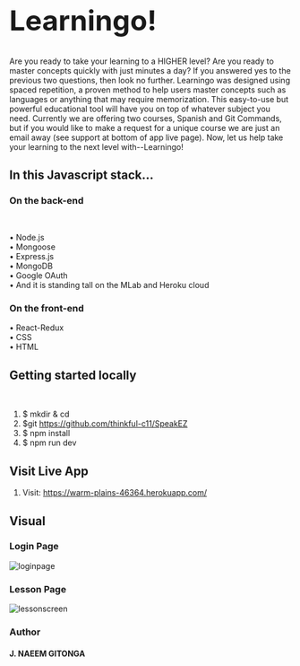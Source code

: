 <h1 style="font-size: 50px">Learningo!</h1>


Are you ready to take your learning to a HIGHER level? Are you ready to master concepts quickly with just minutes a day? If you answered yes to the previous two questions, then look no further. Learningo was designed using spaced repetition, a proven method to help users master concepts such as languages or anything that may require memorization. This easy-to-use but powerful educational tool will have you on top of whatever subject you need. Currently we are offering two courses, Spanish and Git Commands, but if you would like to make a request for a unique course we are just an email away (see support at bottom of app live page). Now, let us help take your learning to the next level with--Learningo!


<h2>In this Javascript stack…</h2>

<h3>On the back-end</h3><br>

• Node.js <br>
•	Mongoose <br>
•	Express.js <br>
•	MongoDB <br>
•	Google OAuth <br>
•	And it is standing tall on the MLab and Heroku cloud<br> 

<h3>On the front-end</h3>
•	React-Redux <br>
•	CSS <br>
•	HTML <br>

<h2>Getting started locally</h2><br>

1.	$ mkdir <foldername> & cd <foldername>
2.  $git https://github.com/thinkful-c11/SpeakEZ<br>
3.	$ npm install<br>
4.	$ npm run dev<br>

<h2>Visit Live App</h2>

1.	Visit: https://warm-plains-46364.herokuapp.com/ <br>

<h2>Visual</h2>
<h3>Login Page</h3>


![loginpage](https://user-images.githubusercontent.com/26694930/29237846-2b1ccc02-7ef5-11e7-9b42-325c1eadc559.png)


<h3>Lesson Page</h3>


![lessonscreen](https://user-images.githubusercontent.com/26694930/29237867-916586d4-7ef5-11e7-94ea-e781e92a48ed.png)
<h3>Author</h3>
<h4>J. NAEEM GITONGA</h4>
